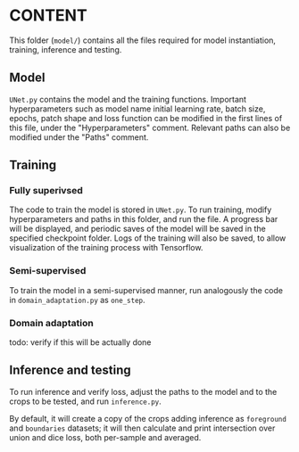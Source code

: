 # CONTENT

This folder (`model/`) contains all the files required for model instantiation, training, inference and testing.

## Model
`UNet.py` contains the model and the training functions. Important hyperparameters such as model name initial learning rate, batch size, epochs, patch shape and loss function can be modified in the first lines of this file, under the "Hyperparameters" comment. Relevant paths can also be modified under the "Paths" comment.

## Training
### Fully superivsed
The code to train the model is stored in `UNet.py`. To run training, modify hyperparameters and paths in this folder, and run the file. A progress bar will be displayed, and periodic saves of the model will be saved in the specified checkpoint folder. Logs of the training will also be saved, to allow visualization of the training process with Tensorflow. 

### Semi-supervised
To train the model in a semi-supervised manner, run analogously the code in `domain_adaptation.py` as `one_step`.

### Domain adaptation
todo: verify if this will be actually done


## Inference and testing
To run inference and verify loss, adjust the paths to the model and to the crops to be tested, and run `inference.py`.

By default, it will create a copy of the crops adding inference as `foreground` and `boundaries` datasets; it will then calculate and print intersection over union and dice loss, both per-sample and averaged.

